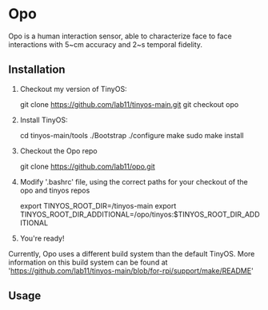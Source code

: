 Opo
===

Opo is a human interaction sensor, able to characterize face to face interactions with 5~cm accuracy and 2~s temporal fidelity.


Installation
---

1) Checkout my version of TinyOS:

    git clone https://github.com/lab11/tinyos-main.git
    git checkout opo

2) Install TinyOS:

    cd tinyos-main/tools
    ./Bootstrap
    ./configure
    make
    sudo make install

3) Checkout the Opo repo

    git clone https://github.com/lab11/opo.git

4) Modify '.bashrc' file, using the correct paths for your checkout of the opo and tinyos repos

    export TINYOS_ROOT_DIR=/tinyos-main
    export TINYOS_ROOT_DIR_ADDITIONAL=/opo/tinyos:$TINYOS_ROOT_DIR_ADDITIONAL

5) You're ready!

Currently, Opo uses a different build system than the default TinyOS.
More information on this build system can be found at 'https://github.com/lab11/tinyos-main/blob/for-rpi/support/make/README'

Usage
---


